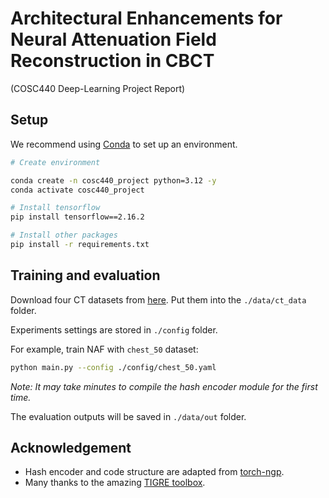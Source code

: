 # Architectural Enhancements for Neural Attenuation Field Reconstruction in CBCT
(COSC440 Deep-Learning Project Report)

## Setup

We recommend using [Conda](https://docs.conda.io/en/latest/miniconda.html) to set up an environment.

``` sh
# Create environment

conda create -n cosc440_project python=3.12 -y
conda activate cosc440_project

# Install tensorflow
pip install tensorflow==2.16.2

# Install other packages
pip install -r requirements.txt
```

## Training and evaluation

Download four CT datasets from [here](https://drive.google.com/drive/folders/1BJYR4a4iHpfFFOAdbEe5O_7Itt1nukJd?usp=sharing). Put them into the `./data/ct_data` folder.

Experiments settings are stored in `./config` folder.

For example, train NAF with `chest_50` dataset:

``` sh
python main.py --config ./config/chest_50.yaml
```

*Note: It may take minutes to compile the hash encoder module for the first time.*

The evaluation outputs will be saved in `./data/out` folder.


## Acknowledgement

* Hash encoder and code structure are adapted from [torch-ngp](https://github.com/ashawkey/torch-ngp.git).
* Many thanks to the amazing [TIGRE toolbox](https://github.com/CERN/TIGRE.git).
